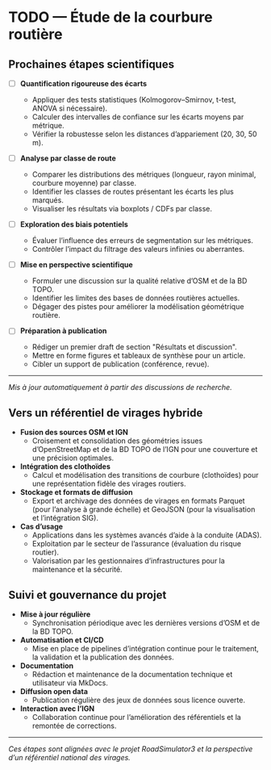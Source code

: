# TODO — Étude de la courbure routière

## Prochaines étapes scientifiques

- [ ] **Quantification rigoureuse des écarts**
  - Appliquer des tests statistiques (Kolmogorov–Smirnov, t-test, ANOVA si nécessaire).
  - Calculer des intervalles de confiance sur les écarts moyens par métrique.
  - Vérifier la robustesse selon les distances d’appariement (20, 30, 50 m).

- [ ] **Analyse par classe de route**
  - Comparer les distributions des métriques (longueur, rayon minimal, courbure moyenne) par classe.
  - Identifier les classes de routes présentant les écarts les plus marqués.
  - Visualiser les résultats via boxplots / CDFs par classe.

- [ ] **Exploration des biais potentiels**
  - Évaluer l’influence des erreurs de segmentation sur les métriques.
  - Contrôler l’impact du filtrage des valeurs infinies ou aberrantes.

- [ ] **Mise en perspective scientifique**
  - Formuler une discussion sur la qualité relative d’OSM et de la BD TOPO.
  - Identifier les limites des bases de données routières actuelles.
  - Dégager des pistes pour améliorer la modélisation géométrique routière.

- [ ] **Préparation à publication**
  - Rédiger un premier draft de section "Résultats et discussion".
  - Mettre en forme figures et tableaux de synthèse pour un article.
  - Cibler un support de publication (conférence, revue).

---
_Mis à jour automatiquement à partir des discussions de recherche._


## Vers un référentiel de virages hybride

- **Fusion des sources OSM et IGN**
  - Croisement et consolidation des géométries issues d’OpenStreetMap et de la BD TOPO de l’IGN pour une couverture et une précision optimales.
- **Intégration des clothoïdes**
  - Calcul et modélisation des transitions de courbure (clothoïdes) pour une représentation fidèle des virages routiers.
- **Stockage et formats de diffusion**
  - Export et archivage des données de virages en formats Parquet (pour l’analyse à grande échelle) et GeoJSON (pour la visualisation et l’intégration SIG).
- **Cas d’usage**
  - Applications dans les systèmes avancés d’aide à la conduite (ADAS).
  - Exploitation par le secteur de l’assurance (évaluation du risque routier).
  - Valorisation par les gestionnaires d’infrastructures pour la maintenance et la sécurité.

## Suivi et gouvernance du projet

- **Mise à jour régulière**
  - Synchronisation périodique avec les dernières versions d’OSM et de la BD TOPO.
- **Automatisation et CI/CD**
  - Mise en place de pipelines d’intégration continue pour le traitement, la validation et la publication des données.
- **Documentation**
  - Rédaction et maintenance de la documentation technique et utilisateur via MkDocs.
- **Diffusion open data**
  - Publication régulière des jeux de données sous licence ouverte.
- **Interaction avec l’IGN**
  - Collaboration continue pour l’amélioration des référentiels et la remontée de corrections.

---
_Ces étapes sont alignées avec le projet RoadSimulator3 et la perspective d’un référentiel national des virages._
